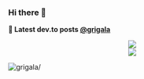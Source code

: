 ### Hi there 👋

<!--
**grigala/grigala** is a ✨ _special_ ✨ repository because its `README.md` (this file) appears on your GitHub profile.

Here are some ideas to get you started:

- 🔭 I’m currently working on ...
- 🌱 I’m currently learning ...
- 👯 I’m looking to collaborate on ...
- 🤔 I’m looking for help with ...
- 💬 Ask me about ...
- 📫 How to reach me: ...
- 😄 Pronouns: ...
- ⚡ Fun fact: ...
-->

**📕 Latest dev.to posts [@grigala](https://grigala.github.io/blog/)**
<!-- BLOG-POST-LIST:START -->
<!-- BLOG-POST-LIST:END -->

<p align="center">
<img src="https://github-readme-stats.vercel.app/api?username=grigala&count_private=true&show_icons=true&theme=dark"/><br/>
<img src="https://github-readme-stats.vercel.app/api/top-langs/?username=grigala&layout=compact"/>
</p>


<p align="left"> <img src=https://komarev.com/ghpvc/?username=grigala alt=grigala/> </p>

